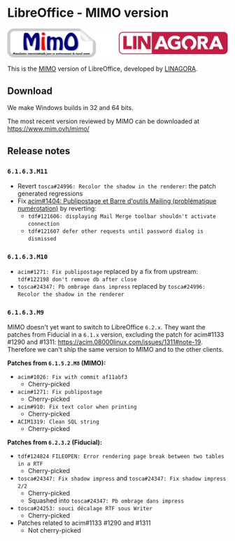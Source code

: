 # LibreOffice - MIMO version


<img src="mimo+linagora.png" alt="mimo+linagora" width="600"/>

This is the [MIMO](https://www.journal-officiel.gouv.fr/mimo/) version of LibreOffice, developed by [LINAGORA](https://linagora.com/).

## Download

We make Windows builds in 32 and 64 bits.

The most recent version reviewed by MIMO can be downloaded at <https://www.mim.ovh/mimo/>


## Release notes

### `6.1.6.3.M11`

* Revert `tosca#24996: Recolor the shadow in the renderer`: the patch generated regressions
* Fix [acim#1404: Publipostage et Barre d'outils Mailing (problématique numérotation)](https://acim.08000linux.com/issues/1404) by reverting:
	- `tdf#121606: displaying Mail Merge toolbar shouldn't activate connection`
	- `tdf#121607 defer other requests until password dialog is dismissed`

### `6.1.6.3.M10`

* `acim#1271: Fix publipostage` replaced by a fix from upstream: `tdf#122198 don't remove db after close`
* `tosca#24347: Pb ombrage dans impress` replaced by `tosca#24996: Recolor the shadow in the renderer`

### `6.1.6.3.M9`

MIMO doesn't yet want to switch to LibreOffice `6.2.x`. They want the patches from Fiducial in a `6.1.x` version, excluding the patch for acim#1133 #1290 and #1311: <https://acim.08000linux.com/issues/1311#note-19>. Therefore we can't ship the same version to MIMO and to the other clients.

**Patches from `6.1.5.2.M8` (MIMO):**

* `acim#1026: Fix with commit af11abf3`
	- Cherry-picked
* `acim#1271: Fix publipostage`
	- Cherry-picked
* `acim#910: Fix text color when printing`
	- Cherry-picked
* `ACIM1319: Clean SQL string`
	- Cherry-picked

**Patches from `6.2.3.2` (Fiducial):**

* `tdf#124824 FILEOPEN: Error rendering page break between two tables in a RTF`
	- Cherry-picked
* `tosca#24347: Fix shadow impress` and `tosca#24347: Fix shadow impress 2/2`
	- Cherry-picked
	- Squashed into `tosca#24347: Pb ombrage dans impress`
* `tosca#24253: souci décalage RTF sous Writer`
	- Cherry-picked
* Patches related to acim#1133 #1290 and #1311
	- Not cherry-picked
